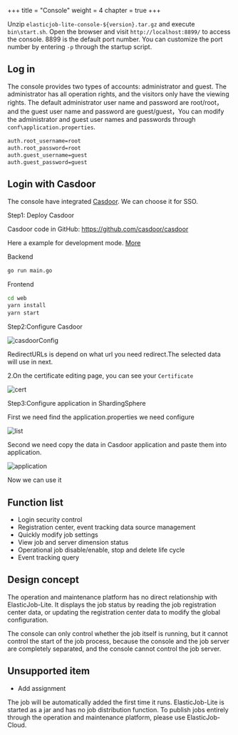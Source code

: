 +++
title = "Console"
weight = 4
chapter = true
+++

Unzip `elasticjob-lite-console-${version}.tar.gz` and execute `bin\start.sh`.
Open the browser and visit `http://localhost:8899/` to access the console.
8899 is the default port number. You can customize the port number by entering `-p` through the startup script.

## Log in

The console provides two types of accounts: administrator and guest.
The administrator has all operation rights, and the visitors only have the viewing rights.
The default administrator user name and password are root/root，and the guest user name and password are guest/guest，You can modify the administrator and guest user names and passwords through `conf\application.properties`.
```
auth.root_username=root
auth.root_password=root
auth.guest_username=guest
auth.guest_password=guest
```

## Login with Casdoor

The console have integrated [Casdoor](https://casdoor.org/). We can choose it  for SSO.

Step1: Deploy Casdoor

Casdoor code in GitHub: https://github.com/casdoor/casdoor 

Here a example for development mode. [More](https://casdoor.org/docs/basic/server-installation)

Backend

```bash
go run main.go
```

Frontend

```bash
cd web
yarn install
yarn start
```

Step2:Configure Casdoor

![casdoorConfig](..\..\..\..\static\img\casdoor\casdoorConfig.png)

RedirectURLs is depend on what url you need redirect.The selected data will use in next.

2.On the certificate editing page, you can see your `Certificate`

![cert](..\..\..\..\static\img\casdoor\cert.png)

Step3:Configure application in ShardingSphere

First we need find the application.properties we need configure

![list](..\..\..\..\static\img\casdoor\list.png)

Second we need copy the data in Casdoor application and paste them into application.

![application](..\..\..\..\static\img\casdoor\application.png)

Now we can use it

## Function list

- Login security control
- Registration center, event tracking data source management
- Quickly modify job settings
- View job and server dimension status
- Operational job disable/enable, stop and delete life cycle
- Event tracking query

## Design concept

The operation and maintenance platform has no direct relationship with ElasticJob-Lite. It displays the job status by reading the job registration center data, or updating the registration center data to modify the global configuration.

The console can only control whether the job itself is running, but it cannot control the start of the job process, because the console and the job server are completely separated, and the console cannot control the job server.

## Unsupported item

* Add assignment

The job will be automatically added the first time it runs.
ElasticJob-Lite is started as a jar and has no job distribution function.
To publish jobs entirely through the operation and maintenance platform, please use ElasticJob-Cloud.
